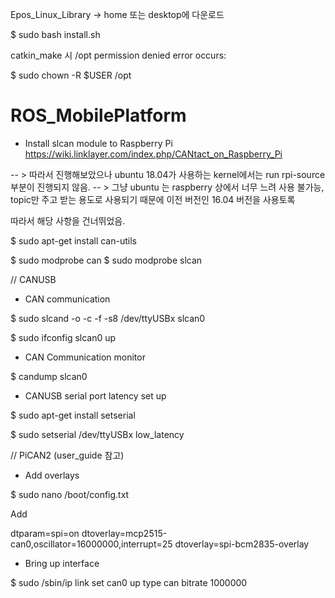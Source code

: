 Epos_Linux_Library -> home 또는 desktop에 다운로드

$ sudo bash install.sh



catkin_make 시 /opt permission denied error occurs:

$ sudo chown -R $USER /opt

# ROS_MobilePlatform


- Install slcan module to Raspberry Pi </br>
https://wiki.linklayer.com/index.php/CANtact_on_Raspberry_Pi

-- > 따라서 진행해보았으나 ubuntu 18.04가 사용하는 kernel에서는 run rpi-source 부분이 진행되지 않음.
-- > 그냥 ubuntu 는 raspberry 상에서 너무 느려 사용 불가능, topic만 주고 받는 용도로 사용되기 때문에 이전 버전인 16.04 버전을 사용토록

따라서 해당 사항을 건너뛰었음.

$ sudo apt-get install can-utils



$ sudo modprobe can
$ sudo modprobe slcan

// CANUSB
- CAN communication

$ sudo slcand -o -c -f -s8 /dev/ttyUSBx slcan0

$ sudo ifconfig slcan0 up

- CAN Communication monitor

$ candump slcan0

- CANUSB serial port latency set up

$ sudo apt-get install setserial

$ sudo setserial /dev/ttyUSBx low_latency

// PiCAN2 (user_guide 참고)
- Add overlays

$ sudo nano /boot/config.txt

Add

dtparam=spi=on
dtoverlay=mcp2515-can0,oscillator=16000000,interrupt=25
dtoverlay=spi-bcm2835-overlay

- Bring up interface

$ sudo /sbin/ip link set can0 up type can bitrate 1000000

